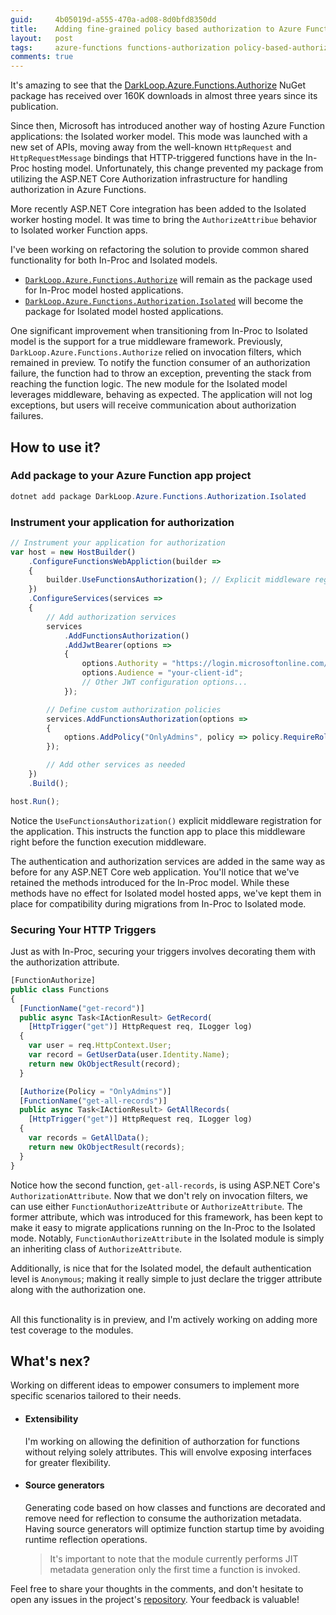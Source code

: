 ```yaml
---
guid:     4b05019d-a555-470a-ad08-8d0bfd8350dd
title:    Adding fine-grained policy based authorization to Azure Functions in Isolated mode
layout:   post
tags:     azure-functions functions-authorization policy-based-authorization authorize-attribute isolated-functions inproc-functions
comments: true
---
```


It's amazing to see that the [DarkLoop.Azure.Functions.Authorize](https://nuget.org/packages/DarkLoop.Azure.Functions.Authorize) NuGet package has received over 160K downloads in almost three years since its publication.

Since then, Microsoft has introduced another way of hosting Azure Function applications: the Isolated worker model. This mode was launched with a new set of APIs, moving away from the well-known `HttpRequest` and `HttpRequestMessage` bindings that HTTP-triggered functions have in the In-Proc hosting model. Unfortunately, this change prevented my package from utilizing the ASP.NET Core Authorization infrastructure for handling authorization in Azure Functions.

More recently ASP.NET Core integration has been added to the Isolated worker hosting model. It was time to bring the `AuthorizeAttribue` behavior to Isolated worker Function apps.

<!-- more -->

I've been working on refactoring the solution to provide common shared functionality for both In-Proc and Isolated models.

- [`DarkLoop.Azure.Functions.Authorize`](https://nuget.org/packages/DarkLoop.Azure.Functions.Authorize) will remain as the package used for In-Proc model hosted applications.
- [`DarkLoop.Azure.Functions.Authorization.Isolated`](https://nuget.org/packages/DarkLoop.Azure.Functions.Authorization.Isolated) will become the package for Isolated model hosted applications.

One significant improvement when transitioning from In-Proc to Isolated model is the support for a true middleware framework. Previously, `DarkLoop.Azure.Functions.Authorize` relied on invocation filters, which remained in preview. To notify the function consumer of an authorization failure, the function had to throw an exception, preventing the stack from reaching the function logic. The new module for the Isolated model leverages middleware, behaving as expected. The application will not log exceptions, but users will receive communication about authorization failures.

## How to use it?

### Add package to your Azure Function app project
```powershell
dotnet add package DarkLoop.Azure.Functions.Authorization.Isolated
```

### Instrument your application for authorization
```typescript
// Instrument your application for authorization
var host = new HostBuilder()
    .ConfigureFunctionsWebAppliction(builder =>
    {
        builder.UseFunctionsAuthorization(); // Explicit middleware registration
    })
    .ConfigureServices(services =>
    {
        // Add authorization services
        services
            .AddFunctionsAuthorization()
            .AddJwtBearer(options =>
            {
                options.Authority = "https://login.microsoftonline.com/your-tenant-id";
                options.Audience = "your-client-id";
                // Other JWT configuration options...
            });

        // Define custom authorization policies
        services.AddFunctionsAuthorization(options =>
        {
            options.AddPolicy("OnlyAdmins", policy => policy.RequireRole("Admin"));
        });

        // Add other services as needed
    })
    .Build();

host.Run();
```
Notice the `UseFunctionsAuthorization()` explicit middleware registration for the application. This instructs the function app to place this middleware right before the function execution middleware.

The authentication and authorization services are added in the same way as before for any ASP.NET Core web application. You'll notice that we've retained the methods introduced for the In-Proc model. While these methods have no effect for Isolated model hosted apps, we've kept them in place for compatibility during migrations from In-Proc to Isolated mode.

### Securing Your HTTP Triggers
Just as with In-Proc, securing your triggers involves decorating them with the authorization attribute.

```typescript
[FunctionAuthorize]
public class Functions
{
  [FunctionName("get-record")]
  public async Task<IActionResult> GetRecord(
    [HttpTrigger("get")] HttpRequest req, ILogger log)
  {
    var user = req.HttpContext.User;
    var record = GetUserData(user.Identity.Name);
    return new OkObjectResult(record);
  }

  [Authorize(Policy = "OnlyAdmins")]
  [FunctionName("get-all-records")]
  public async Task<IActionResult> GetAllRecords(
    [HttpTrigger("get")] HttpRequest req, ILogger log)
  {
    var records = GetAllData();
    return new OkObjectResult(records);
  }
}
```
Notice how the second function, `get-all-records`, is using ASP.NET Core's `AuthorizationAttribute`. Now that we don't rely on invocation filters, we can use either `FunctionAuthorizeAttribute` or `AuthorizeAttribute`. The former attribute, which was introduced for this framework, has been kept to make it easy to migrate applications running on the In-Proc to the Isolated mode. Notably, `FunctionAuthorizeAttribute` in the Isolated module is simply an inheriting class of `AuthorizeAttribute`.

Additionally, is nice that for the Isolated model, the default authentication level is `Anonymous`; making it really simple to just declare the trigger attribute along with the authorization one.

<br/>
All this functionality is in preview, and I'm actively working on adding more test coverage to the modules.

## What's nex?
Working on different ideas to empower consumers to implement more specific scenarios tailored to their needs.

- #### Extensibility
  I'm working on allowing the definition of authorzation for functions without relying solely attributes. This will envolve exposing interfaces for greater flexibility.

- #### Source generators
  Generating code based on how classes and functions are decorated and remove need for reflection to consume the authorization metadata. Having source generators will optimize function startup time by avoiding runtime reflection operations.
  > It's important to note that the module currently performs JIT metadata generation only the first time a function is invoked.

Feel free to share your thoughts in the comments, and don't hesitate to open any issues in the project's [repository](https://github.com/dark-loop/functions-authorize). Your feedback is valuable!